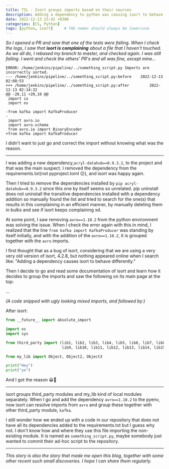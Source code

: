 ```yaml
---
title: TIL - Isort groups imports based on their sources
description: Adding a dependency to python was causing isort to behave differently.
date: 2022-12-13 23:42 +0300
categories: [CS, Python]
tags: [python, isort]     # TAG names should always be lowercase
---
```


_So I opened a PR and saw that one of the tests were failing.
When I check the logs, I saw that **isort is complaining** about a file that I haven't touched.
As we all do, I rebased my branch to master, and checked again.
I was still failing. I went and check the others' PR's and all was fine, except mine..._
```
ERROR: /home/jenkins/pipeline/../something_script.py Imports are incorrectly sorted.
--- /home/jenkins/pipeline/../something_script.py:before	2022-12-13 02:08:53
+++ /home/jenkins/pipeline/../something_script.py:after         2022-12-13 02:14:32
@@ -20,11 +20,10 @@
 import io
 import os

-from kafka import KafkaProducer
-
 import avro.io
 import avro.schema
 from avro.io import BinaryEncoder
+from kafka import KafkaProducer
```
I didn't want to just go and correct the import without knowing what was the reason.

---

I was adding a new dependency,`acryl-datahub==0.9.3.2`, to the project and that was the main suspect.
I removed the dependency from the requirements.txt(not pyproject.toml 😔), and isort was happy again.

Then I tried to remove the dependencies installed by `pip acryl-datahub==0.9.3.2` since this one by itself seems so unrelated. pip uninstall does not uninstall
the transitive dependencies installed with a dependency addition so manually found the list and tried to search for the one(s) that results in this complaining in an efficient manner,
by manually deleting them in bulks and see if isort keeps complaining xd.

At some point, I saw removing `avro==1.10.2` from the python environment was solving the issue.
When I check the error again with this in mind, I realized that the line `from kafka import KafkaProducer` was standing by itself initially,
and with the addition of the `avro==1.10.2`, it is grouped together with the `avro` imports.

I first thought that as a bug of isort, considering that we are using a very very old version of isort, 4.2.8, but nothing appeared online
when I search like: "Adding a dependency causes isort to behave differently."

Then I decide to go and read some documentation of isort and learn how it decides to group the imports and saw the following on its main page at the top:

...

_(A code snipped with ugly looking mixed imports, and followed by:)_

After isort:
```python
from __future__ import absolute_import

import os
import sys

from third_party import (lib1, lib2, lib3, lib4, lib5, lib6, lib7, lib8,
                         lib9, lib10, lib11, lib12, lib13, lib14, lib15)

from my_lib import Object, Object2, Object3

print("Hey")
print("yo")
```

And I got the reason 😀🎉

---

isort groups third_party modules and my_lib kind of local modules separately.
When I go and add the dependency `avro==1.10.2` to the pyenv, now isort can resolve
imports from `avro` and group these together with other third_party module, `kafka`.

I still wonder how we ended up with a code in our repository that does not have all its dependencies added to the requirements.txt but I guess why not.
I don't know how and where they use this file importing the non-existing module.
It is named as `something_script.py`, maybe somebody just wanted to commit their ad-hoc script to the repository.

---

_This story is also the story that made me open this blog, together with some other recent such small discoveries. I hope I can share them regularly._
